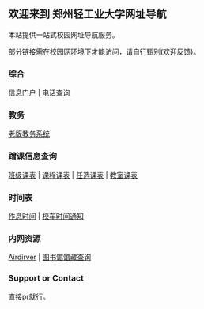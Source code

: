 ## 欢迎来到 郑州轻工业大学网址导航

本站提供一站式校园网址导航服务。

部分链接需在校园网环境下才能访问，请自行甄别(欢迎反馈)。

### 综合

[信息门户](http://campus.zzuli.edu.cn)
|
[电话查询](http://info.zzuli.edu.cn/2614/list.htm)

### 教务

[老版教务系统](http://jwcs.zzuli.edu.cn/jwweb/)

### 蹭课信息查询

[班级课表](http://jwcs.zzuli.edu.cn/jwweb/ZNPK/KBFB_ClassSel.aspx)
|
[课程课表](http://jwcs.zzuli.edu.cn/jwweb/ZNPK/KBFB_LessonSel.aspx)
|
[任选课表](http://jwcs.zzuli.edu.cn/jwweb/ZNPK/KBFB_RXKBSel.aspx)
|
[教室课表](http://jwcs.zzuli.edu.cn/jwweb/ZNPK/KBFB_RoomSel.aspx)

### 时间表

[作息时间](http://jwcs.zzuli.edu.cn/jwweb/_data/index_ZXSJ.aspx)
|
[校车时间通知](http://info.zzuli.edu.cn/2619/list.htm?tdsourcetag=s_pctim_aiomsg)

### 内网资源

[Airdirver](http://172.20.152.44:23333/)
|
[图书馆馆藏查询](http://gccx.zzuli.edu.cn:8091/sms/opac/search/showiphoneSearch.action)

### Support or Contact

直接pr就行。

